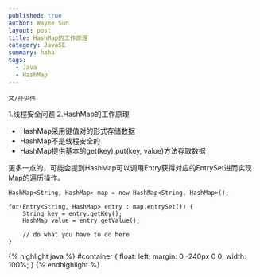 ```yaml
---
published: true
author: Wayne Sun
layout: post
title: HashMap的工作原理
category: JavaSE
summary: haha
tags:
  - Java
  - HashMap
---
```


`文/孙少伟`


1.线程安全问题
2.HashMap的工作原理

* HashMap采用键值对的形式存储数据
* HashMap不是线程安全的
* HashMap提供基本的get(key),put(key, value)方法存取数据

更多一点的，可能会提到HashMap可以调用Entry获得对应的EntrySet进而实现Map的遍历操作。

```
HashMap<String, HashMap> map = new HashMap<String, HashMap>();

for(Entry<String, HashMap> entry : map.entrySet()) {
    String key = entry.getKey();
    HashMap value = entry.getValue();

    // do what you have to do here
}
```

{% highlight java %}
#container {
  float: left;
  margin: 0 -240px 0 0;
  width: 100%;
}
{% endhighlight %}

